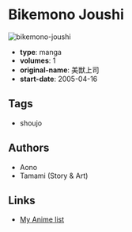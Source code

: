 # Bikemono Joushi

![bikemono-joushi](https://cdn.myanimelist.net/images/manga/1/26632.jpg)

-   **type**: manga
-   **volumes**: 1
-   **original-name**: 美獣上司
-   **start-date**: 2005-04-16

## Tags

-   shoujo

## Authors

-   Aono
-   Tamami (Story & Art)

## Links

-   [My Anime list](https://myanimelist.net/manga/17556/Bikemono_Joushi)
